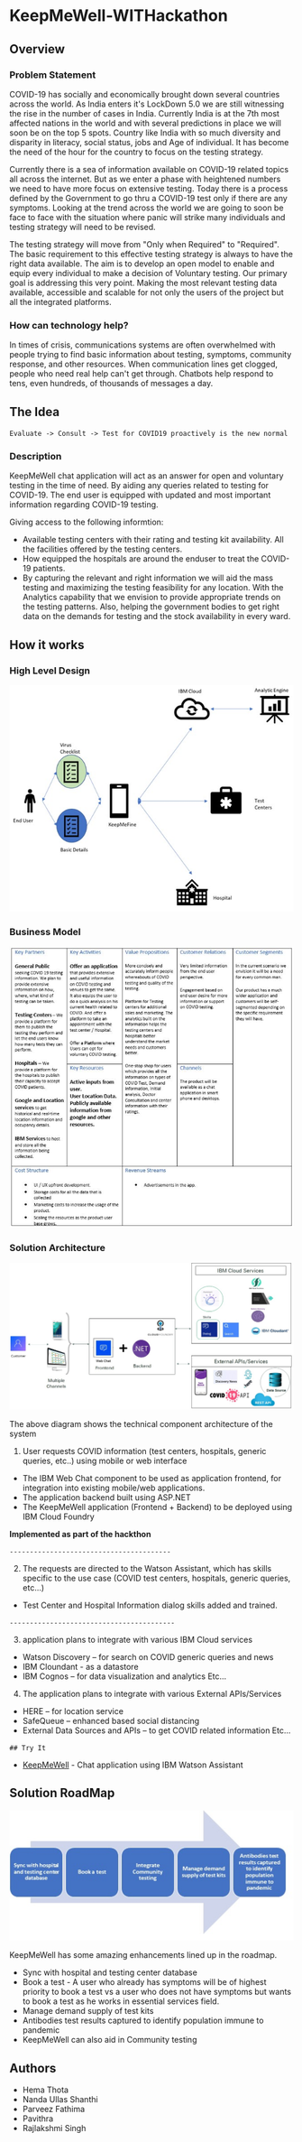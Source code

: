 # KeepMeWell-WITHackathon

## Overview

### Problem Statement
COVID-19 has socially and economically brought down several countries across the world. As India enters it's LockDown 5.0 we are still witnessing the rise in the number of cases in India. Currently India is at the 7th most affected nations in the world and with several predictions in place we will soon be on the top 5 spots. Country like India with so much diversity and disparity in literacy, social status, jobs and Age of individual. It has become the need of the hour for the country to focus on the testing strategy. 

Currently there is a sea of information available on COVID-19 related topics all across the internet. But as we enter a phase with heightened numbers we need to have more focus on extensive testing. Today there is a process defined by the Government to go thru a COVID-19 test only if there are any symptoms. Looking at the trend across the world we are going to soon be face to face with the situation where panic will strike many individuals and testing strategy will need to be revised.

The testing strategy will move from "Only when Required" to "Required".  The basic requirement to this effective testing strategy is always to have the right data available. The aim is to develop an open model to enable and equip every individual to make a decision of Voluntary testing.  Our primary goal is addressing this very point. Making the most relevant testing data available, accessible and scalable for not only the users of the project but all the integrated platforms. 

### How can technology help?
In times of crisis, communications systems are often overwhelmed with people trying to find basic information about testing, symptoms, community response, and other resources. When communication lines get clogged, people who need real help can't get through. Chatbots help respond to tens, even hundreds, of thousands of messages a day.

## The Idea
```
Evaluate -> Consult -> Test for COVID19 proactively is the new normal
```

### Description
KeepMeWell chat application will act as an answer for open and voluntary testing in the time of need. By aiding any queries related to testing for COVID-19. The end user is equipped with updated and most important information regarding COVID-19 testing. 

Giving access to the following informtion:
* Available testing centers with their rating and testing kit availability. All the facilities offered by the testing centers. 
* How equipped the hospitals are around the enduser to treat the COVID-19 patients. 
* By capturing the relevant and right information we will aid the mass testing and maximizing the testing feasibility for any location. 
With the Analytics capability that we envision to provide appropriate trends on the testing patterns. Also, helping the government bodies to get right data on the demands for testing and the stock availability in every ward. 

## How it works

### High Level Design
<img src="images/HighLevelDesign.jpg" />

### Business Model
<img src="images/BusinessModel.JPG" />

### Solution Architecture
<img src="images/SolutionArchitecture.jpg" />

The above diagram shows the technical component architecture of the system
1. User requests COVID information (test centers, hospitals, generic queries, etc..) using mobile or web interface
* The IBM Web Chat component to be used as application frontend, for integration into existing mobile/web applications. 
* The application backend built using ASP.NET
* The KeepMeWell application (Frontend + Backend) to be deployed using IBM Cloud Foundry 

**Implemented as part of the hackthon**
```
----------------------------------------
```
2. The requests are directed to the Watson Assistant, which has skills specific to the use case (COVID test centers, hospitals, generic queries, etc...)
* Test Center and Hospital Information dialog skills added and trained.
```
-----------------------------------------
```
3.	application plans to integrate with various IBM Cloud services
* Watson Discovery – for search on COVID generic queries and news
* IBM Cloundant  - as a datastore
* IBM Cognos – for data visualization and analytics
Etc...
4.	The application plans to integrate with various External APIs/Services
* HERE – for location service
* SafeQueue – enhanced based social distancing
* External Data Sources and APIs – to get COVID related information
Etc...

```
## Try It
```
* [KeepMeWell](https://web-chat.global.assistant.watson.cloud.ibm.com/preview.html?region=eu-gb&integrationID=c0008bb7-c974-44aa-8bc1-8fcccba935c6&serviceInstanceID=1b5905fd-895a-4af2-b2ed-dac14f5aa45c) - Chat application using IBM Watson Assistant


## Solution RoadMap
<img src="images/RoadMap.jpg" />

KeepMeWell has some amazing enhancements lined up in the roadmap.
* Sync with hospital and testing center database
* Book a test - A user who already has symptoms will be of highest priority to book a test vs a user who does not have symptoms but wants to book a test as he works in essential services field.
* Manage demand supply of test kits 
* Antibodies test results captured to identify population immune to pandemic
* KeepMeWell can also aid in Community testing

## Authors
* Hema Thota
* Nanda Ullas Shanthi
* Parveez Fathima
* Pavithra
* Rajlakshmi Singh
